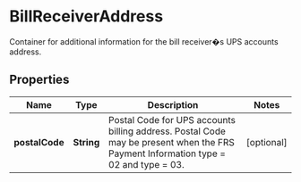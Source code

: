 

# BillReceiverAddress

Container for additional information for the bill receiver�s UPS accounts address.

## Properties

| Name | Type | Description | Notes |
|------------ | ------------- | ------------- | -------------|
|**postalCode** | **String** | Postal Code for UPS accounts billing address.  Postal Code  may be present when the FRS Payment Information type &#x3D; 02 and type &#x3D; 03. |  [optional] |



